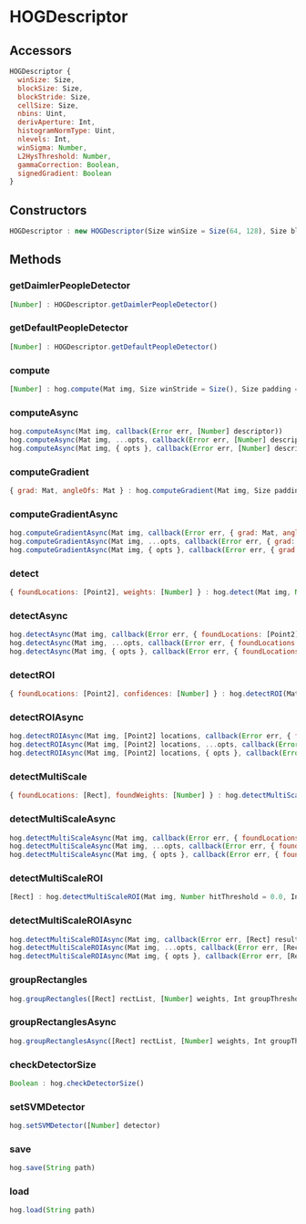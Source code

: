# HOGDescriptor

## Accessors
``` javascript
HOGDescriptor {
  winSize: Size,
  blockSize: Size,
  blockStride: Size,
  cellSize: Size,
  nbins: Uint,
  derivAperture: Int,
  histogramNormType: Uint,
  nlevels: Int,
  winSigma: Number,
  L2HysThreshold: Number,
  gammaCorrection: Boolean,
  signedGradient: Boolean
}
```

<a name="constructors"></a>

## Constructors
``` javascript
HOGDescriptor : new HOGDescriptor(Size winSize = Size(64, 128), Size blockSize = Size(16, 16), Size blockStride = Size(8, 8), Size cellSize = Size(8, 8), Uint nbins = 9, Int derivAperture = 1, Number winSigma = -1, Uint histogramNormType = L2Hys, Number L2HysThreshold = 0.2, Boolean gammaCorrection = false, Int nlevels = HOGDescriptor.DEFAULT_NLEVELS, Boolean signedGradient = false)
```

## Methods

<a name="getDaimlerPeopleDetector"></a>

### getDaimlerPeopleDetector
``` javascript
[Number] : HOGDescriptor.getDaimlerPeopleDetector()
```

<a name="getDefaultPeopleDetector"></a>

### getDefaultPeopleDetector
``` javascript
[Number] : HOGDescriptor.getDefaultPeopleDetector()
```

<a name="compute"></a>

### compute
``` javascript
[Number] : hog.compute(Mat img, Size winStride = Size(), Size padding = Size(), [Point2] locations = [])
```

<a name="computeAsync"></a>

### computeAsync
``` javascript
hog.computeAsync(Mat img, callback(Error err, [Number] descriptor))
hog.computeAsync(Mat img, ...opts, callback(Error err, [Number] descriptor))
hog.computeAsync(Mat img, { opts }, callback(Error err, [Number] descriptor))
```

<a name="computeGradient"></a>

### computeGradient
``` javascript
{ grad: Mat, angleOfs: Mat } : hog.computeGradient(Mat img, Size paddingTL = Size(), Size paddingBR = Size())
```

<a name="computeGradientAsync"></a>

### computeGradientAsync
``` javascript
hog.computeGradientAsync(Mat img, callback(Error err, { grad: Mat, angleOfs: Mat } result))
hog.computeGradientAsync(Mat img, ...opts, callback(Error err, { grad: Mat, angleOfs: Mat } result))
hog.computeGradientAsync(Mat img, { opts }, callback(Error err, { grad: Mat, angleOfs: Mat } result))
```

<a name="detect"></a>

### detect
``` javascript
{ foundLocations: [Point2], weights: [Number] } : hog.detect(Mat img, Number hitThreshold = 0.0, Size winStride = Size(), Size padding = Size(), [Point2] searchLocations = [])
```

<a name="detectAsync"></a>

### detectAsync
``` javascript
hog.detectAsync(Mat img, callback(Error err, { foundLocations: [Point2], weights: [Number] } result))
hog.detectAsync(Mat img, ...opts, callback(Error err, { foundLocations: [Point2], weights: [Number] } result))
hog.detectAsync(Mat img, { opts }, callback(Error err, { foundLocations: [Point2], weights: [Number] } result))
```

<a name="detectROI"></a>

### detectROI
``` javascript
{ foundLocations: [Point2], confidences: [Number] } : hog.detectROI(Mat img, [Point2] locations, Number hitThreshold = 0.0, Size winStride = Size(), Size padding = Size())
```

<a name="detectROIAsync"></a>

### detectROIAsync
``` javascript
hog.detectROIAsync(Mat img, [Point2] locations, callback(Error err, { foundLocations: [Point2], weights: [Number] } result))
hog.detectROIAsync(Mat img, [Point2] locations, ...opts, callback(Error err, { foundLocations: [Point2], confidences: [Number] } result))
hog.detectROIAsync(Mat img, [Point2] locations, { opts }, callback(Error err, { foundLocations: [Point2], confidences: [Number] } result))
```

<a name="detectMultiScale"></a>

### detectMultiScale
``` javascript
{ foundLocations: [Rect], foundWeights: [Number] } : hog.detectMultiScale(Mat img, Number hitThreshold = 0.0, Size winStride = Size(), Size padding = Size(), Number scale = 1.05, Number finalThreshold = 2.0, Boolean useMeanshiftGrouping = false)
```

<a name="detectMultiScaleAsync"></a>

### detectMultiScaleAsync
``` javascript
hog.detectMultiScaleAsync(Mat img, callback(Error err, { foundLocations: [Rect], foundWeights: [Number] } result))
hog.detectMultiScaleAsync(Mat img, ...opts, callback(Error err, { foundLocations: [Rect], foundWeights: [Number] } result))
hog.detectMultiScaleAsync(Mat img, { opts }, callback(Error err, { foundLocations: [Rect], foundWeights: [Number] } result))
```

<a name="detectMultiScaleROI"></a>

### detectMultiScaleROI
``` javascript
[Rect] : hog.detectMultiScaleROI(Mat img, Number hitThreshold = 0.0, Int groupThreshold = 0)
```

<a name="detectMultiScaleROIAsync"></a>

### detectMultiScaleROIAsync
``` javascript
hog.detectMultiScaleROIAsync(Mat img, callback(Error err, [Rect] result))
hog.detectMultiScaleROIAsync(Mat img, ...opts, callback(Error err, [Rect] result))
hog.detectMultiScaleROIAsync(Mat img, { opts }, callback(Error err, [Rect] result))
```

<a name="groupRectangles"></a>

### groupRectangles
``` javascript
hog.groupRectangles([Rect] rectList, [Number] weights, Int groupThreshold, Number eps)
```

<a name="groupRectanglesAsync"></a>

### groupRectanglesAsync
``` javascript
hog.groupRectanglesAsync([Rect] rectList, [Number] weights, Int groupThreshold, Number eps, callback(Error err))
```

<a name="checkDetectorSize"></a>

### checkDetectorSize
``` javascript
Boolean : hog.checkDetectorSize()
```

<a name="setSVMDetector"></a>

### setSVMDetector
``` javascript
hog.setSVMDetector([Number] detector)
```

<a name="save"></a>

### save
``` javascript
hog.save(String path)
```

<a name="load"></a>

### load
``` javascript
hog.load(String path)
```
